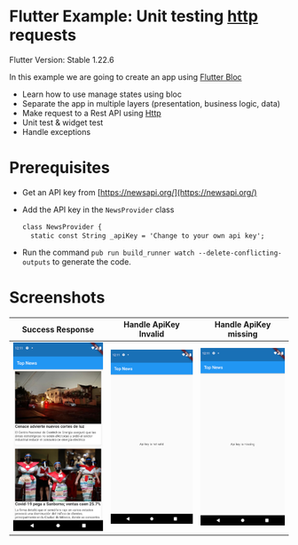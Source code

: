 # Flutter Example: Unit testing [http](https://pub.dev/packages/http) requests

Flutter Version: Stable 1.22.6

In this example we are going to create an app using [Flutter Bloc](https://pub.dev/packages/flutter_bloc)

- Learn how to use manage states using bloc
- Separate the app in multiple layers (presentation, business logic, data)
- Make request to a Rest API using [Http](https://pub.dev/packages/http)
- Unit test & widget test
- Handle exceptions

# Prerequisites

- Get an API key from [https://newsapi.org/](https://newsapi.org/)
- Add the API key in the `NewsProvider` class

  ````
  class NewsProvider {
    static const String _apiKey = 'Change to your own api key';
  ````

- Run the command `pub run build_runner watch --delete-conflicting-outputs` to generate the code. 

# Screenshots
| Success Response | Handle ApiKey Invalid | Handle ApiKey missing |
| ---------------- | --------------------- | --------------------- |
| ![Image 1](https://github.com/Yayo-Arellano/example_http_unit_test/blob/master/images/Image%201.png?raw=true) |![Image 2](https://github.com/Yayo-Arellano/example_http_unit_test/blob/master/images/Image%202.png?raw=true) |![Image 3](https://github.com/Yayo-Arellano/example_http_unit_test/blob/master/images/Image%203.png?raw=true) |

